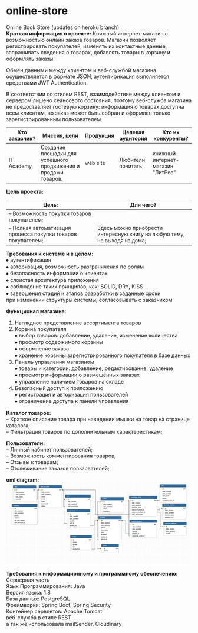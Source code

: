 # online-store 
Online Book Store (updates on heroku branch)  
**Краткая информация о проекте:**  Книжный интернет-магазин с возможностью онлайн заказа товаров. Магазин позволяет регистрировать покупателей, изменять их контактные данные, запрашивать сведения о товарах, добавлять товары в корзину и оформлять заказы.

Обмен данными между клиентом и веб-службой магазина осуществляется в формате JSON, аутентификация выполняется средствами JWT Authentication.

В соответствии со стилем REST, взаимодействие между клиентом и сервером лишено сеансового состояния, поэтому веб-служба магазина не предоставляет гостевую корзину: информация о товарах доступна всем клиентам, но заказ может быть собран и оформлен только зарегистрированным пользователем.     



| Кто заказчик? | Миссия, цели | Продукция | Целевая аудитория | Кто их конкуренты? 
| ------ | ------ | ----- | ----- | --- 
| IT Academy | Создание площадки для успешного продвижения и продажи товаров. | web site | Любители почитать | книжный интернет-магазин "ЛитРес"   


**Цель проекта:**

| Цель: | Для чего?
| ------ | ------
| – Возможность покупки товаров покупателем;
– Полная автоматизация процесса покупки товаров покупателем; | Здесь можно приобрести интересную книгу на любую тему, не выходя из дома;    

**Требования к системе и в целом:**  
⦁	аутентификация  
⦁	авторизация, возможность разграничения по ролям  
⦁	безопасность информации о клиентах  
⦁	слоистая архитектура приложения  
⦁	соблюдение таких принципов, как: SOLID, DRY, KISS   
⦁	завершения стадий и этапов разработки в заданные сроки  
при изменении структуры системы, согласовывать с заказчиком     

**Функционал магазина:**  
1. Наглядное представление ассортимента товаров
2. Корзина покупателя  
⦁	    выбор товаров: добавление, удаление, изменение количества  
⦁	    просмотр содержимого корзины  
⦁	    оформление заказа  
⦁	    хранение корзины зарегистрированного покупателя в базе данных
3. Панель управления магазином  
⦁	    товары и категории: добавление, редактирование, удаление  
⦁	    просмотр информации о размещённых заказах  
⦁	    управление наличием товаров на складе
4. Безопасный доступ к приложению  
⦁	    регистрация и авторизация пользователей  
⦁	    ограничение доступа к панели управления    

**Каталог товаров:**  
– Краткое описание товара при наведении мышки на товар на странице каталога;  
– Фильтрация товаров по дополнительным характеристикам;    

**Пользователи:**  
– Личный кабинет пользователей;  
– Возможность комментирования товаров;  
– Отзывы к товарам;  
– Отслеживание заказов пользователей;  


**uml diagram:**
![uml diagram image](images/dbdesigner1.png)

**Требования к информационному и программному обеспечению:**  
Серверная часть  
Язык Программирования: Java  
Версия языка: 1.8  
База данных: PostgreSQL  
Фреймворки: Spring Boot, Spring Security  
Контейнер сервлетов: Apache Tomcat  
веб-служба в стиле REST  
а так же использовала mailSender, Cloudinary  


